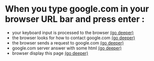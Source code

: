 # When you type google.com in your browser URL bar and press enter :

- your keyboard input is processed to the browser [(go deeper)](./keyboard/)
- the browser looks for how to contact google.com [(go deeper)](./dns/)
- the browser sends a request to google.com [(go deeper)](./request/)
- google.com server answer with some html [(go deeper)](./explore/)
- browser display this page [(go deeper)](./display/)
